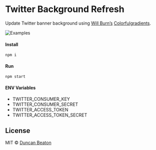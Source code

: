 # Twitter Background Refresh

Update Twitter banner background using [Will Burn’s](http://willburnswebsite.com/) [Colorfulgradients](http://colorfulgradients.tumblr.com).

![Examples](https://raw.githubusercontent.com/dunckr/twitter-background-refresh/master/examples.jpg)

#### Install

`npm i`

#### Run

`npm start`

#### ENV Variables

* TWITTER_CONSUMER_KEY
* TWITTER_CONSUMER_SECRET
* TWITTER_ACCESS_TOKEN
* TWITTER_ACCESS_TOKEN_SECRET

## License

MIT © [Duncan Beaton](http://dunckr.com)
